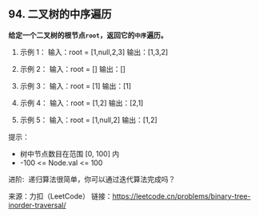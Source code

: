 ## 94. 二叉树的中序遍历

**给定一个二叉树的根节点`root`，返回它的`中序`遍历。**

1.  示例 1：
    输入：root = [1,null,2,3]
    输出：[1,3,2]

2.  示例 2：
    输入：root = []
    输出：[]

3.  示例 3：
    输入：root = [1]
    输出：[1]

4.  示例 4：
    输入：root = [1,2]
    输出：[2,1]

5.  示例 5：
    输入：root = [1,null,2]
    输出：[1,2]

提示：

- 树中节点数目在范围 [0, 100] 内
- -100 <= Node.val <= 100

进阶:  递归算法很简单，你可以通过迭代算法完成吗？

来源：力扣（LeetCode）
链接：https://leetcode.cn/problems/binary-tree-inorder-traversal/
